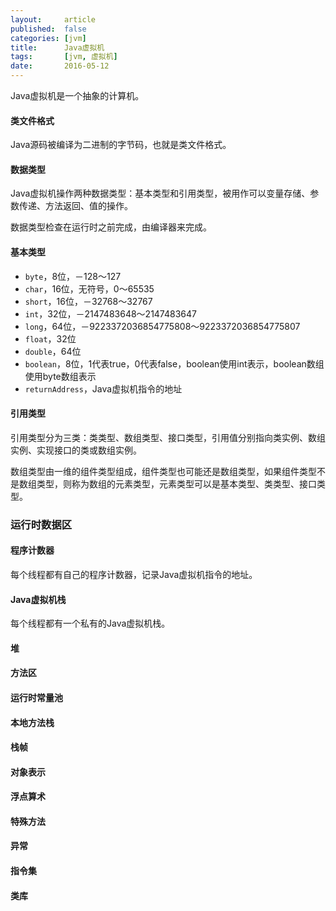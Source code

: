 ```yaml
---
layout:     article
published:  false
categories: [jvm]
title:      Java虚拟机
tags:       [jvm, 虚拟机]
date:       2016-05-12
---
```


Java虚拟机是一个抽象的计算机。

#### 类文件格式

Java源码被编译为二进制的字节码，也就是类文件格式。

#### 数据类型

Java虚拟机操作两种数据类型：基本类型和引用类型，被用作可以变量存储、参数传递、方法返回、值的操作。

数据类型检查在运行时之前完成，由编译器来完成。

#### 基本类型

* `byte`，8位，－128～127
* `char`，16位，无符号，0～65535
* `short`，16位，－32768～32767
* `int`，32位，－2147483648～2147483647
* `long`，64位，－9223372036854775808～9223372036854775807
* `float`，32位
* `double`，64位
* `boolean`，8位，1代表true，0代表false，boolean使用int表示，boolean数组使用byte数组表示
* `returnAddress`，Java虚拟机指令的地址

#### 引用类型

引用类型分为三类：类类型、数组类型、接口类型，引用值分别指向类实例、数组实例、实现接口的类或数组实例。

数组类型由一维的组件类型组成，组件类型也可能还是数组类型，如果组件类型不是数组类型，则称为数组的元素类型，元素类型可以是基本类型、类类型、接口类型。

### 运行时数据区

#### 程序计数器

每个线程都有自己的程序计数器，记录Java虚拟机指令的地址。

#### Java虚拟机栈

每个线程都有一个私有的Java虚拟机栈。

#### 堆

#### 方法区

#### 运行时常量池

#### 本地方法栈

#### 栈帧

#### 对象表示

#### 浮点算术

#### 特殊方法

#### 异常

#### 指令集

#### 类库
